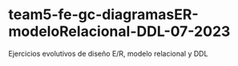 # team5-fe-gc-diagramasER-modeloRelacional-DDL-07-2023
Ejercicios evolutivos de diseño E/R, modelo relacional y DDL
